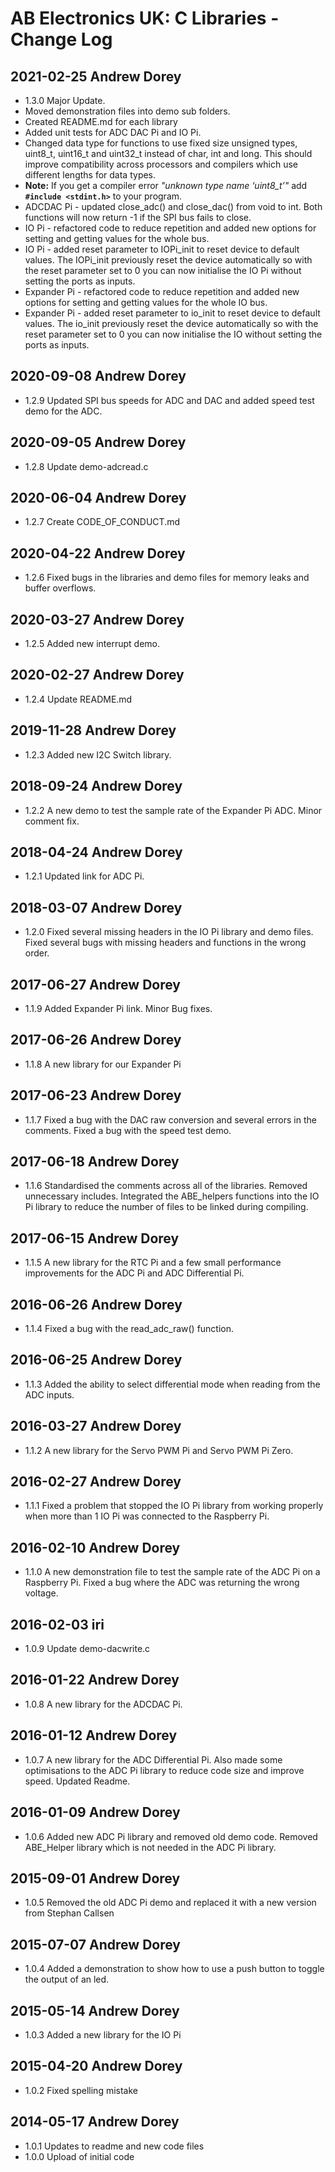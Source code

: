 
# AB Electronics UK: C Libraries - Change Log

## 2021-02-25 Andrew Dorey  

* 1.3.0 Major Update.
* Moved demonstration files into demo sub folders.
* Created README.md for each library
* Added unit tests for ADC DAC Pi and IO Pi.
* Changed data type for functions to use fixed size unsigned types, uint8_t, uint16_t and uint32_t instead of char, int and long.  This should improve compatibility across processors and compilers which use different lengths for data types.
* **Note:** If you get a compiler error *"unknown type name ‘uint8_t’"* add **`#include <stdint.h>`** to your program.
* ADCDAC Pi - updated close_adc() and close_dac() from void to int.  Both functions will now return -1 if the SPI bus fails to close.
* IO Pi - refactored code to reduce repetition and added new options for setting and getting values for the whole bus.
* IO Pi - added reset parameter to IOPi_init to reset device to default values.  The IOPi_init previously reset the device automatically so with the reset parameter set to 0 you can now initialise the IO Pi without setting the ports as inputs.
* Expander Pi - refactored code to reduce repetition and added new options for setting and getting values for the whole IO bus.
* Expander Pi - added reset parameter to io_init to reset device to default values.  The io_init previously reset the device automatically so with the reset parameter set to 0 you can now initialise the IO without setting the ports as inputs.

## 2020-09-08 Andrew Dorey  

* 1.2.9 Updated SPI bus speeds for ADC and DAC and added speed test demo for the ADC.

## 2020-09-05 Andrew Dorey  

* 1.2.8 Update demo-adcread.c

## 2020-06-04 Andrew Dorey  

* 1.2.7 Create CODE_OF_CONDUCT.md

## 2020-04-22 Andrew Dorey  

* 1.2.6 Fixed bugs in the libraries and demo files for memory leaks and buffer overflows.

## 2020-03-27 Andrew Dorey  

* 1.2.5 Added new interrupt demo.

## 2020-02-27 Andrew Dorey  

* 1.2.4 Update README.md

## 2019-11-28 Andrew Dorey  

* 1.2.3 Added new I2C Switch library.

## 2018-09-24 Andrew Dorey  

* 1.2.2 A new demo to test the sample rate of the Expander Pi ADC. Minor comment fix.  

## 2018-04-24 Andrew Dorey  

* 1.2.1 Updated link for ADC Pi.

## 2018-03-07 Andrew Dorey  

* 1.2.0 Fixed several missing headers in the IO Pi library and demo files. Fixed several bugs with missing headers and functions in the wrong order.

## 2017-06-27 Andrew Dorey  

* 1.1.9 Added Expander Pi link.  Minor Bug fixes.

## 2017-06-26 Andrew Dorey  

* 1.1.8 A new library for our Expander Pi

## 2017-06-23 Andrew Dorey  

* 1.1.7 Fixed a bug with the DAC raw conversion and several errors in the
comments.  Fixed a bug with the speed test demo.

## 2017-06-18 Andrew Dorey  

* 1.1.6 Standardised the comments across all of the libraries.  Removed
unnecessary includes.  Integrated the ABE_helpers functions into the IO
Pi library to reduce the number of files to be linked during compiling.

## 2017-06-15 Andrew Dorey  

* 1.1.5 A new library for the RTC Pi and a few small performance improvements for the ADC Pi and ADC Differential Pi.

## 2016-06-26 Andrew Dorey  

* 1.1.4 Fixed a bug with the read_adc_raw() function.

## 2016-06-25 Andrew Dorey  

* 1.1.3 Added the ability to select differential mode when reading from the ADC inputs.

## 2016-03-27 Andrew Dorey  

* 1.1.2 A new library for the Servo PWM Pi and Servo PWM Pi Zero.

## 2016-02-27 Andrew Dorey  

* 1.1.1 Fixed a problem that stopped the IO Pi library from working properly
when more than 1 IO Pi was connected to the Raspberry Pi.

## 2016-02-10 Andrew Dorey  

* 1.1.0 A new demonstration file to test the sample rate of the ADC Pi on a
Raspberry Pi. Fixed a bug where the ADC was returning the wrong voltage.

## 2016-02-03 iri  

* 1.0.9 Update demo-dacwrite.c

## 2016-01-22 Andrew Dorey  

* 1.0.8 A new library for the ADCDAC Pi.

## 2016-01-12 Andrew Dorey  

* 1.0.7 A new library for the ADC Differential Pi.  Also made some optimisations to the ADC Pi library to reduce code size and improve speed.  Updated Readme.

## 2016-01-09 Andrew Dorey  

* 1.0.6 Added new ADC Pi library and removed old demo code.  Removed ABE_Helper library which is not needed in the ADC Pi library.

## 2015-09-01 Andrew Dorey  

* 1.0.5 Removed the old ADC Pi demo and replaced it with a new version from Stephan Callsen  

## 2015-07-07 Andrew Dorey  

* 1.0.4 Added a demonstration to show how to use a push button to toggle the output of an led.  

## 2015-05-14 Andrew Dorey  

* 1.0.3 Added a new library for the IO Pi  

## 2015-04-20 Andrew Dorey  

* 1.0.2 Fixed spelling mistake  

## 2014-05-17 Andrew Dorey  

* 1.0.1 Updates to readme and new code files  
* 1.0.0 Upload of initial code  
